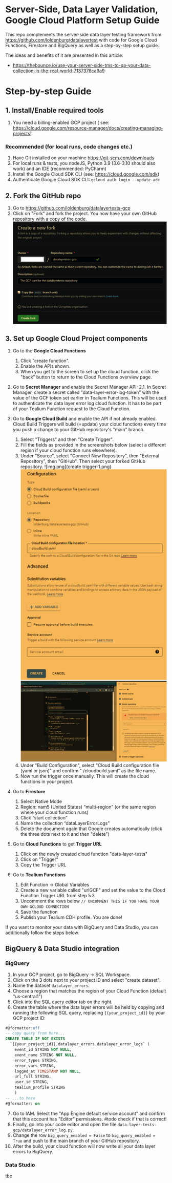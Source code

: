 Server-Side, Data Layer Validation, Google Cloud Platform Setup Guide
==============
This repo complements the server-side data layer testing framework from https://github.com/loldenburg/datalayertest with
code for Google Cloud Functions, Firestore and BigQuery as well as a step-by-step setup guide.

The ideas and benefits of it are presented in this article:
* https://thebounce.io/use-your-server-side-tms-to-qa-your-data-collection-in-the-real-world-7137376ca9a9

# Step-by-step Guide

## 1. Install/Enable required tools

1. You need a billing-enabled GCP project (
   see: https://cloud.google.com/resource-manager/docs/creating-managing-projects)

### Recommended (for local runs, code changes etc.)

1. Have Git installed on your machine https://git-scm.com/downloads
2. For local runs & tests, you nodeJS, Python 3.9 (3.6-3.10 should also work) and an IDE (recommended: PyCharm)
3. Install the Google Cloud SDK CLI (see: https://cloud.google.com/sdk)
4. Authenticate Google Cloud SDK CLI: `gcloud auth login --update-adc`

## 2. Fork the GitHub repo

1. Go to https://github.com/loldenburg/datalayertests-gcp
2. Click on "Fork" and fork the project. You now have your own GitHub repository with a copy of the code.
   ![Fork Project](fork-project.png)

## 3. Set up Google Cloud Project components

1. Go to the **Google Cloud Functions**
    1. Click "create function".
    2. Enable the APIs shown.
    3. When you get to the screen to set up the cloud function, click the "back" button to return to the Cloud Functions
       overview page.

2. Go to **Secret Manager** and enable the Secret Manager API:
   2.1. In Secret Manager, create a secret called "data-layer-error-log-token" with the value of the GCF token set
   earlier in
   Tealium Functions.
   This will be used to authenticate the data layer error log cloud function. It has to be part of your Tealium Function
   request to the Cloud Function.

3. Go to **Google Cloud Build** and enable the API if not already enabled.
   Cloud Build Triggers will build (=update) your cloud functions every time you push a change to your GitHub
   repository's "main" branch.
    1. Select "Triggers" and then "Create Trigger".
    2. Fill the fields as provided in the screenshots below (select a different region if your cloud function runs
       elsewhere).
    3. Under "Source", select "Connect New Repository", then "External Repository", then "GitHub". Then select your
       forked GitHub repository.
       ![img.png](create trigger-1.png)
       ![img.png](create-trigger-2.png)
       ![img.png](select-github-repo.png)
    4. Under "Build Configuration", select "Cloud Build configuration file (yaml or json)" and confirm "
       /cloudbuild.yaml" as the file name.
    5. Now run the trigger once manually. This will create the cloud functions in your project.

4. Go to **Firestore**
    1. Select Native Mode
    2. Region: nam5 (United States) “multi-region” (or the same region where your cloud function runs)
    3. Click “start collection”
    4. Name the collection “dataLayerErrorLogs”
    5. Delete the document again that Google creates automatically (click the three dots next to it and then "delete")

5. Go to **Cloud Functions** to get **Trigger URL**
    1. Click on the newly created cloud function "data-layer-tests"
    2. Click on "Trigger"
    3. Copy the Trigger URL

6. Go to **Tealium Functions**
    1. Edit Function -> Global Variables
    2. Create a new variable called "urlGCF" and set the value to the Cloud Function Trigger URL from step 5.3
    3. Uncomment the rows below `// UNCOMMENT THIS IF YOU HAVE YOUR OWN GCLOUD CONNECTION`
    4. Save the function
    5. Publish your Tealium CDH profile. You are done!

If you want to monitor your data with BigQuery and Data Studio, you can additionally follow the steps below.

## BigQuery & Data Studio integration

### BigQuery

1. In your GCP project, go to BigQuery -> SQL Workspace.
2. Click on the 3 dots next to your project ID and select "create dataset".
3. Name the dataset `datalayer_errors`.
4. Choose a region that matches the region of your Cloud Function (default "us-central1")
5. Click into the SQL query editor tab on the right.
6. Create the table where the data layer errors will be held by copying and running the following SQL query,
   replacing `{{your_project_id}}` by your GCP project ID:

```sql
#@formatter:off
-- copy query from here...
CREATE TABLE IF NOT EXISTS
  `{{your_project_id}}.datalayer_errors.datalayer_error_logs` ( 
    event_id STRING NOT NULL,
    event_name STRING NOT NULL,
    error_types STRING,
    error_vars STRING,
    logged_at TIMESTAMP NOT NULL,
    url_full STRING,
    user_id STRING,
    tealium_profile STRING 
    )
-- ...to here
#@formatter: on
```
7. Go to IAM. Select the "App Engine default service account" and confirm that this account has "Editor" permissions. #todo check if that is correct!
8. Finally, go into your code editor and open the file `data-layer-tests-gcp/datalayer_error_log.py`.
9. Change the row `big_query_enabled = False` to `big_query_enabled = True` and push to the main branch of your GitHub repository. 
10. After the build, your cloud function will now write all your data layer errors to BigQuery.

### Data Studio

tbc